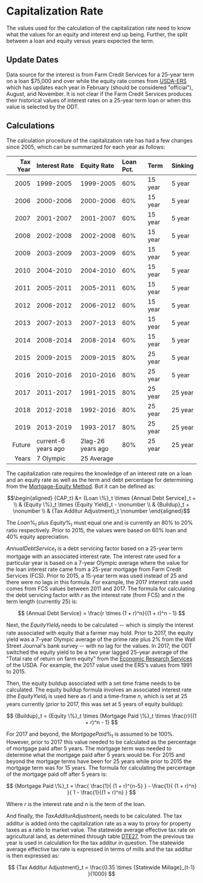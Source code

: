 # Capitalization Rate

The values used for the calculation of the capitalization rate need to know what the values for an equity and interest end up being. Further, the split between a loan and equity versus years expected the term.

## Update Dates

Data source for the interest is from Farm Credit Services for a 25-year term on a loan \$75,000 and over while the equity rate comes from [USDA-ERS](https://www.ers.usda.gov/data-products/farm-income-and-wealth-statistics/) which has updates each year in February (should be considered "official"), August, and November. It is not clear if the Farm Credit Services produces their historical values of interest rates on a 25-year term loan or when this value is selected by the ODT.

## Calculations

The calculation procedure of the capitalization rate has had a few changes since 2005, which can be summarized for each year as follows:


| Tax Year|Interest Rate       | Equity Rate      | Loan Pct. | Term    | Sinking |
|--------:|:-------------------|:-----------------|:----------|:--------|:--------|
|     2005|1999-2005           |1999-2005         | 60%       | 15 year | 5 year  |
|     2006|2000-2006           |2000-2006         | 60%       | 15 year | 5 year  |
|     2007|2001-2007           |2001-2007         | 60%       | 15 year | 5 year  |
|     2008|2002-2008           |2002-2008         | 60%       | 15 year | 5 year  |
|     2009|2003-2009           |2003-2009         | 60%       | 15 year | 5 year  |
|     2010|2004-2010           |2004-2010         | 60%       | 15 year | 5 year  |
|     2011|2005-2011           |2005-2011         | 60%       | 15 year | 5 year  |
|     2012|2006-2012           |2006-2012         | 60%       | 15 year | 5 year  |
|     2013|2007-2013           |2007-2013         | 60%       | 15 year | 5 year  |
|     2014|2008-2014           |2008-2014         | 60%       | 15 year | 5 year  |
|     2015|2009-2015           |2009-2015         | 80%       | 25 year | 5 year  |
|     2016|2010-2016           |2010-2016         | 80%       | 25 year | 5 year  |
|     2017|2011-2017           |1991-2015         | 80%       | 25 year | 25 year |
|     2018|2012-2018           |1992-2016         | 80%       | 25 year | 25 year |
|     2019|2013-2019           |1993-2017         | 80%       | 25 year | 25 year |
|   Future|current-6 years ago |2lag-26 years ago | 80%       | 25 year | 25 year |
|    Years|7 Olympic           |25 Average        |           |         |         |



The capitalization rate requires the knowledge of an interest rate on a loan and an equity rate as well as the term and debt percentage for determining from the [Mortgage-Equity Method](http://www.commercialappraisalsoftware.dcfsoftware.com/mtgequity.htm). But it can be defined as:

$$\begin{aligned}
{CAP_t} &= {Loan \%}_t \times {Annual Debt Service}_t + \\
& {Equity \%}_t \times {Equity Yield}_t - \nonumber \\
& {Buildup}_t + \nonumber \\
& {Tax Additur Adjustment}_t \nonumber
\end{aligned}$$


The ${Loan \%}_t$ plus ${Equity \%}_t$ must equal one and is currently an 80% to 20% ratio respectively. Prior to 2015, the values were based on 60% loan and 40% equity appreciation.


${Annual Debt Service}_t$ is a debt servicing factor based on a 25-year term mortgage with an associated interest rate. The interest rate used for a particular year is based on a 7-year Olympic average where the value for the loan interest rate came from a 25-year mortgage from Farm Credit Services (FCS). Prior to 2015, a 15-year term was used instead of 25 and there were no lags in this formula. For example, the 2017 interest rate used comes from FCS values between 2011 and 2017. The formula for calculating the debt servicing factor with $r$ as the interest rate (from FCS) and $n$ the term length (currently 25) is:

$$ {Annual Debt Service} = \frac{r \times (1 + r)^n}{(1 + r)^n - 1} $$

Next, the ${Equity Yield}_t$ needs to be calculated -- which is simply the interest rate associated with equity that a farmer may hold. Prior to 2017, the equity yield was a 7-year Olympic average of the prime rate plus 2% from the Wall Street Journal's bank survey -- with no lag for the values. In 2017, the ODT switched the equity yield to be a two year lagged 25-year average of the "Total rate of return on farm equity" from the [Economic Research Services](https://data.ers.usda.gov/reports.aspx?ID=17838) of the USDA. For example, the 2017 value used the ERS's values from 1991 to 2015.

Then, the equity buildup associated with a set time frame needs to be calculated. The equity buildup formula involves an associated interest rate (the ${Equity Yield}_t$ is used here as $r$) and a time-frame $n$, which is set at 25 years currently (prior to 2017, this was set at 5 years of equity buildup):

$$ {Buildup}_t = {Equity \%}_t \times {Mortgage Paid \%}_t \times \frac{r}{(1 + r)^n - 1} $$

For 2017 and beyond, the ${Mortgage Paid \%}_t$ is assumed to be 100%. However, prior to 2017 this value needed to be calculated as the percentage of mortgage paid after 5 years. The mortgage term was needed to determine what the mortgage paid after 5 years would be. For 2015 and beyond the mortgage terms have been for 25 years while prior to 2015 the mortgage term was for 15 years. The formula for calculating the percentage of the mortgage paid off after 5 years is:

$$ {Mortgage Paid \%}_t = \frac{ \frac{1}{ (1 + r)^{n-5} } - \frac{1}{ (1 + r)^n} }{ 1 - \frac{1}{(1 + r)^n} } $$

Where $r$ is the interest rate and $n$ is the term of the loan.

<!--- in addition, --->

And finally, the ${Tax Additur Adjustment}_t$ needs to be calculated. The tax additur is added onto the capitalization rate as a way to proxy for property taxes as a ratio to market value. The statewide average effective tax rate on agricultural land, as determined through table [DTE27](https://www.tax.ohio.gov/tax_analysis/tax_data_series/publications_tds_property.aspx#Allpropertytaxes), from the previous tax year is used in calculation for the tax additur in question. The statewide average effective tax rate is expressed in terms of mills and the tax additur is then expressed as:

$$ {Tax Additur Adjustment}_t = \frac{0.35 \times {Statewide Millage}_{t-1} }{1000} $$

<!--- The ODT does not release table DTE27 until around the same time that --->